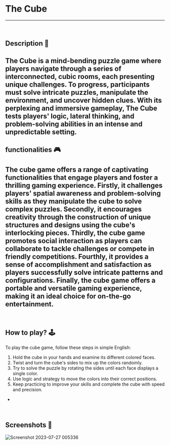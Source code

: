 # **The Cube** 

---

<br>

## **Description 📃**
The Cube is a mind-bending puzzle game where players navigate through a series of interconnected, cubic rooms, each presenting unique challenges. To progress, participants must solve intricate puzzles, manipulate the environment, and uncover hidden clues. With its perplexing and immersive gameplay, The Cube tests players' logic, lateral thinking, and problem-solving abilities in an intense and unpredictable setting.
- 

## **functionalities 🎮**
<!-- add functionalities over here -->
The cube game offers a range of captivating functionalities that engage players and foster a thrilling gaming experience. Firstly, it challenges players' spatial awareness and problem-solving skills as they manipulate the cube to solve complex puzzles. Secondly, it encourages creativity through the construction of unique structures and designs using the cube's interlocking pieces. Thirdly, the cube game promotes social interaction as players can collaborate to tackle challenges or compete in friendly competitions. Fourthly, it provides a sense of accomplishment and satisfaction as players successfully solve intricate patterns and configurations. Finally, the cube game offers a portable and versatile gaming experience, making it an ideal choice for on-the-go entertainment.
- 
<br>

## **How to play? 🕹️**
<!-- add the steps how to play games -->
To play the cube game, follow these steps in simple English: 
1. Hold the cube in your hands and examine its different colored faces.
2. Twist and turn the cube's sides to mix up the colors randomly.
3. Try to solve the puzzle by rotating the sides until each face displays a single color.
4. Use logic and strategy to move the colors into their correct positions.
5. Keep practicing to improve your skills and complete the cube with speed and precision.
- 

<br>

## **Screenshots 📸**

![Screenshot 2023-07-27 005336](https://github.com/Deepanshu0703/GameZone/assets/114489502/b9d6d8fe-4878-45b6-9665-6b6485a61500)


<br>

